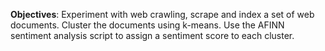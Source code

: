 **Objectives**: Experiment with web crawling, scrape and index a set of web documents. Cluster the documents using k-means. Use the AFINN sentiment analysis script to assign a sentiment score to each cluster.

